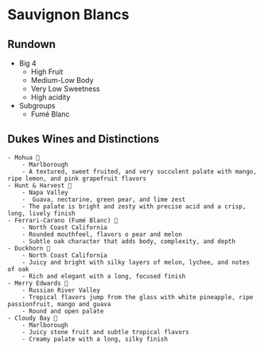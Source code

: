 # Sauvignon Blancs
## Rundown
- Big 4
    - High Fruit
    - Medium-Low Body
    - Very Low Sweetness
    - High acidity
- Subgroups
    - Fumé Blanc

## Dukes Wines and Distinctions
    - Mohua 🍷
        - Marlborough
        - A textured, sweet fruited, and very succulent palate with mango, ripe lemon, and pink grapefruit flavors
    - Hunt & Harvest 🍷
        - Napa Valley
        -  Guava, nectarine, green pear, and lime zest
        - The palate is bright and zesty with precise acid and a crisp, long, lively finish
    - Ferrari-Carano (Fumé Blanc) 🍾
        - North Coast California
        - Rounded mouthfeel, flavors o pear and melon
        - Subtle oak character that adds body, complexity, and depth
    - Duckhorn 🍾
        - North Coast California
        - Juicy and bright with silky layers of melon, lychee, and notes of oak
        - Rich and elegant with a long, focused finish
    - Merry Edwards 🍾
        - Russian River Valley
        - Tropical flavors jump from the glass with white pineapple, ripe passionfruit, mango and guava
        - Round and open palate
    - Cloudy Bay 🍾
        - Marlborough
        - Juicy stone fruit and subtle tropical flavors
        - Creamy palate with a long, silky finish